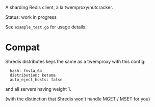 A sharding Redis client, à la twemproxy/nutcracker.

Status: work in progress

See `example_test.go` for usage details.

# Compat

Shredis distributes keys the same as a twemproxy with this config:
```
  hash: fnv1a_64
  distribution: ketama
  auto_eject_hosts: false
```
and all servers having weight 1.

(with the distinction that Shredis won't handle MGET / MSET for you)
